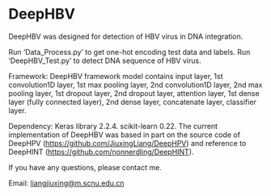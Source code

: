 # DeepHBV
DeepHBV was designed for detection of HBV virus in DNA integration.

Run ‘Data_Process.py’ to get one-hot encoding test data and labels.
Run ‘DeepHBV_Test.py’ to detect DNA sequence of HBV virus.

Framework:
DeepHBV framework model contains input layer, 1st convolution1D layer, 1st max pooling layer, 2nd convolution1D layer, 2nd max pooling layer, 1st dropout layer, 2nd dropout layer, attention layer, 1st dense layer (fully connected layer), 2nd dense layer, concatenate layer, classifier layer.

Dependency:
Keras library 2.2.4. 
scikit-learn 0.22. 
The current implementation of DeepHBV was based in part on the source code of DeepHPV (https://github.com/JiuxingLiang/DeepHPV) and reference to DeepHINT (https://github.com/nonnerdling/DeepHINT).

If you have any questions, please contact me.

Email: liangjiuxing@m.scnu.edu.cn
